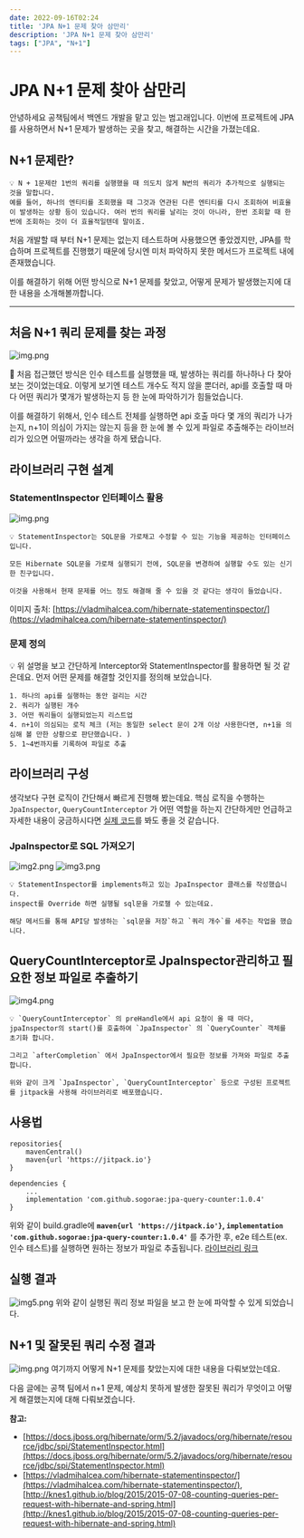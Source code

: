 ```yaml
---
date: 2022-09-16T02:24
title: 'JPA N+1 문제 찾아 삼만리'
description: 'JPA N+1 문제 찾아 삼만리'
tags: ["JPA", "N+1"]
---
```


# JPA N+1 문제 찾아 삼만리
안녕하세요 공책팀에서 백엔드 개발을 맡고 있는 범고래입니다.
이번에 프로젝트에 JPA를 사용하면서 N+1 문제가 발생하는 곳을 찾고, 해결하는 시간을 가졌는데요.

## N+1 문제란?
```
💡 N + 1문제란 1번의 쿼리를 실행했을 때 의도치 않게 N번의 쿼리가 추가적으로 실행되는 것을 말합니다.
예를 들어, 하나의 엔티티를 조회했을 때 그것과 연관된 다른 엔티티를 다시 조회하여 비효율이 발생하는 상황 등이 있습니다. 여러 번의 쿼리를 날리는 것이 아니라, 한번 조회할 때 한 번에 조회하는 것이 더 효율적일텐데 말이죠.
```

처음 개발할 때 부터 N+1 문제는 없는지 테스트하며 사용했으면 좋았겠지만, JPA를 학습하며 프로젝트를 진행했기 때문에 당시엔 미처 파악하지 못한 메서드가 프로젝트 내에 존재했습니다.

이를 해결하기 위해 어떤 방식으로 N+1 문제를 찾았고, 어떻게 문제가 발생했는지에 대한 내용을 소개해볼까합니다.

---

## 처음 N+1 쿼리 문제를 찾는 과정
![img.png](../../범고래/N+1/img.png)


🤔 처음 접근했던 방식은 인수 테스트를 실행했을 때, 발생하는 쿼리를 하나하나 다 찾아 보는 것이었는데요.
이렇게 보기엔 테스트 개수도 적지 않을 뿐더러, api를 호출할 때 마다 어떤 쿼리가 몇개가 발생하는지 등 한 눈에 파악하기가 힘들었습니다.

이를 해결하기 위해서, 인수 테스트 전체를 실행하면 api 호출 마다 몇 개의 쿼리가 나가는지, n+1이 의심이 가지는 않는지 등을 한 눈에 볼 수 있게 파일로 추출해주는 라이브러리가 있으면 어떨까라는 생각을 하게 됐습니다.

## 라이브러리 구현 설계
### StatementInspector 인터페이스 활용
![img.png](../../범고래/N+1/img_1.png)

```
💡 StatementInspector는 SQL문을 가로채고 수정할 수 있는 기능을 제공하는 인터페이스 입니다.

모든 Hibernate SQL문을 가로채 실행되기 전에, SQL문을 변경하여 실행할 수도 있는 신기한 친구입니다.

이것을 사용해서 현재 문제를 어느 정도 해결해 줄 수 있을 것 같다는 생각이 들었습니다.
```

이미지 출처: [https://vladmihalcea.com/hibernate-statementinspector/](https://vladmihalcea.com/hibernate-statementinspector/)

### 문제 정의
💡 위 설명을 보고 간단하게 Interceptor와 StatementInspector를 활용하면 될 것 같은데요.
먼저 어떤 문제를 해결할 것인지를 정의해 보았습니다.

```
1. 하나의 api를 실행하는 동안 걸리는 시간
2. 쿼리가 실행된 개수
3. 어떤 쿼리들이 실행되었는지 리스트업
4. n+1이 의심되는 로직 체크 (저는 동일한 select 문이 2개 이상 사용한다면, n+1을 의심해 볼 만한 상황으로 판단했습니다. )
5. 1~4번까지를 기록하여 파일로 추출
```


## 라이브러리 구성
생각보다 구현 로직이 간단해서 빠르게 진행해 봤는데요.
핵심 로직을 수행하는 `JpaInspector`, `QueryCountInterceptor` 가 어떤 역할을 하는지 간단하게만 언급하고 자세한 내용이 궁금하시다면 [실제 코드](https://github.com/sogorae/jpa-query-counter)를 봐도 좋을 것 같습니다.

### JpaInspector로 SQL 가져오기
![img2.png](../../범고래/N+1/img_2.png)
![img3.png](../../범고래/N+1/img_3.png)


```
💡 StatementInspector를 implements하고 있는 JpaInspector 클래스를 작성했습니다.
inspect를 Override 하면 실행될 sql문을 가로챌 수 있는데요.

해당 메서드를 통해 API당 발생하는 `sql문을 저장`하고 `쿼리 개수`를 세주는 작업을 했습니다.
```

## QueryCountInterceptor로 JpaInspector관리하고 필요한 정보 파일로 추출하기
![img4.png](../../범고래/N+1/img_4.png)

```
💡 `QueryCountInterceptor` 의 preHandle에서 api 요청이 올 때 마다, jpaInspector의 start()를 호출하여 `JpaInspector` 의 `QueryCounter` 객체를 초기화 합니다.

그리고 `afterCompletion` 에서 JpaInspector에서 필요한 정보를 가져와 파일로 추출합니다.

위와 같이 크게 `JpaInspector`, `QueryCountInterceptor` 등으로 구성된 프로젝트를 jitpack을 사용해 라이브러리로 배포했습니다.
```

## 사용법

```
repositories{
    mavenCentral()
    maven{url 'https://jitpack.io'}
}

dependencies { 
	...
	implementation 'com.github.sogorae:jpa-query-counter:1.0.4'
}
```
위와 같이 build.gradle에 **`maven{url 'https://jitpack.io'}`, `implementation 'com.github.sogorae:jpa-query-counter:1.0.4'`** 를 추가한 후, e2e 테스트(ex. 인수 테스트)를 실행하면 원하는 정보가 파일로 추출됩니다.
[라이브러리 링크](https://github.com/sogorae/jpa-query-counter)


## 실행 결과

![img5.png](../../범고래/N+1/img_5.png)
위와 같이 실행된 쿼리 정보 파일을 보고 한 눈에 파악할 수 있게 되었습니다.

## N+1 및 잘못된 쿼리 수정 결과

![img.png](../../범고래/N+1/img_6.png)
여기까지 어떻게 N+1 문제를 찾았는지에 대한 내용을 다뤄보았는데요.

다음 글에는 공책 팀에서 n+1 문제, 예상치 못하게 발생한 잘못된 쿼리가 무엇이고 어떻게 해결했는지에 대해 다뤄보겠습니다.

**참고:** 
- [https://docs.jboss.org/hibernate/orm/5.2/javadocs/org/hibernate/resource/jdbc/spi/StatementInspector.html](https://docs.jboss.org/hibernate/orm/5.2/javadocs/org/hibernate/resource/jdbc/spi/StatementInspector.html)
- [https://vladmihalcea.com/hibernate-statementinspector/](https://vladmihalcea.com/hibernate-statementinspector/), [http://knes1.github.io/blog/2015/2015-07-08-counting-queries-per-request-with-hibernate-and-spring.html](http://knes1.github.io/blog/2015/2015-07-08-counting-queries-per-request-with-hibernate-and-spring.html)
